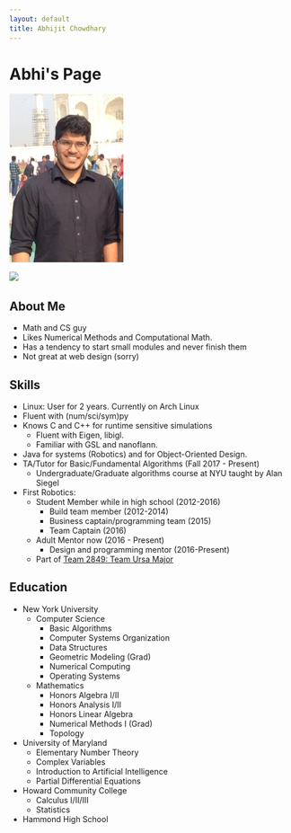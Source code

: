 ```yaml
---
layout: default
title: Abhijit Chowdhary
---
```

# Abhi's Page

![](Resources/Images/profilepic.jpg)

![](https://projecteuler.net/profile/TrostAft.png)

## About Me
- Math and CS guy
- Likes Numerical Methods and Computational Math.
- Has a tendency to start small modules and never finish them
- Not great at web design (sorry)

## Skills
- Linux: User for 2 years. Currently on Arch Linux
- Fluent with (num/sci/sym)py
- Knows C and C++ for runtime sensitive simulations
    - Fluent with Eigen, libigl.
	- Familiar with GSL and nanoflann. 
- Java for systems (Robotics) and for Object-Oriented Design.
- TA/Tutor for Basic/Fundamental Algorithms (Fall 2017 - Present)
	- Undergraduate/Graduate algorithms course at NYU taught by Alan Siegel
- First Robotics:
    - Student Member while in high school (2012-2016)
        - Build team member (2012-2014)
        - Business captain/programming team (2015)
        - Team Captain (2016)
    - Adult Mentor now (2016 - Present)
        - Design and programming mentor (2016-Present)
    - Part of [Team 2849: Team Ursa Major](http://hammondursamajor.org/)


## Education
- New York University
    - Computer Science
        - Basic Algorithms
        - Computer Systems Organization
        - Data Structures
        - Geometric Modeling (Grad)
        - Numerical Computing
        - Operating Systems
    - Mathematics
        - Honors Algebra I/II
        - Honors Analysis I/II
        - Honors Linear Algebra
        - Numerical Methods I (Grad)
        - Topology 
- University of Maryland
    - Elementary Number Theory 
    - Complex Variables
	- Introduction to Artificial Intelligence
	- Partial Differential Equations
- Howard Community College
    - Calculus I/II/III
    - Statistics
- Hammond High School
